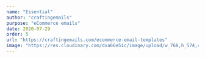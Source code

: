 ```yaml
---
name: "Essential"
author: "craftingemails"
purpose: "eCommerce emails"
date: 2020-07-29
order: 5
url: "https://craftingemails.com/ecommerce-email-templates"
image: "https://res.cloudinary.com/dxa66e5ic/image/upload/w_768,h_574,c_thumb,f_auto,q_auto:best/dpr_1.0/v1635689244/website/products/thumbnails/essential-commerce-thumbnail.jpg"
---
```

